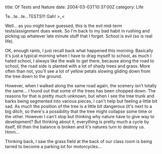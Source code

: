 title: Of Tests and Nature
date: 2004-03-03T10:37:00Z
category: Life

Te…te…te…TESTS!!! Gah! >\_<

Well… as you might have guessed, this is the evil mid-term tests/assignment dues week. So I'm back to my bad habit in rushing and picking up whatever late minute stuff that I forget. School is evil (so is real life).

OK, enough rants, I just recall back what happened this morning:
Basically it's just a typical morning when I have to drag myself to school, as much I hated school, I always like the walk to get there, because along the road to school, the road side is planted with a lot of shady trees and grass. More often than not, you'll see a lot of yellow petals slowing gliding down from the tree down to the ground.

However, when I walked along the same road again, the scenery isn't totally the same… I found out that some of the trees has been chopped down. The reasons for that is pretty much unknown, but when I see the tree trunk and barks being segmented into various pieces, I can't help but feeling a little bit sad. As much the position of the tree is a little bit dangerous (it's next to a big ditch, so there's a possibility that the tree might collapse some time or the other. However I can't stop but thinking why nature have to give way to development? But thinking about it, everything is pretty much a cycle by itself, till then the balance is broken and it's natures turn to destroy us. Hmm…

Thinking back, I saw the grass field at the back of our class room is being tarred to become a parking lot for motorcycles…

